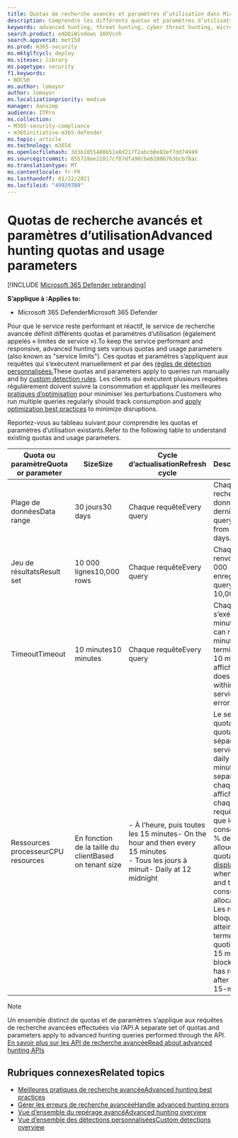 ```yaml
---
title: Quotas de recherche avancés et paramètres d’utilisation dans Microsoft 365 Defender
description: Comprendre les différents quotas et paramètres d’utilisation (limites de service) qui conservent la réactivité du service de recherche avancée
keywords: advanced hunting, threat hunting, cyber threat hunting, microsoft threat protection, microsoft 365, mtp, m365, search, query, telemetry, schema, kusto, CPU limit, query limit, resources, maximum results, quota, parameters, allocation
search.product: eADQiWindows 10XVcnh
search.appverid: met150
ms.prod: m365-security
ms.mktglfcycl: deploy
ms.sitesec: library
ms.pagetype: security
f1.keywords:
- NOCSH
ms.author: lomayor
author: lomayor
ms.localizationpriority: medium
manager: dansimp
audience: ITPro
ms.collection:
- M365-security-compliance
- m365initiative-m365-defender
ms.topic: article
ms.technology: m365d
ms.openlocfilehash: 3d3b1055408b51e8d217f2abcb0e83ef7dd74949
ms.sourcegitcommit: 855719ee21017cf87dfa98cbe62806763bcb78ac
ms.translationtype: MT
ms.contentlocale: fr-FR
ms.lasthandoff: 01/22/2021
ms.locfileid: "49929789"
---
```

# <a name="advanced-hunting-quotas-and-usage-parameters"></a><span data-ttu-id="64668-104">Quotas de recherche avancés et paramètres d’utilisation</span><span class="sxs-lookup"><span data-stu-id="64668-104">Advanced hunting quotas and usage parameters</span></span>

[!INCLUDE [Microsoft 365 Defender rebranding](../includes/microsoft-defender.md)]


<span data-ttu-id="64668-105">**S’applique à :**</span><span class="sxs-lookup"><span data-stu-id="64668-105">**Applies to:**</span></span>
- <span data-ttu-id="64668-106">Microsoft 365 Defender</span><span class="sxs-lookup"><span data-stu-id="64668-106">Microsoft 365 Defender</span></span>

<span data-ttu-id="64668-107">Pour que le service reste performant et réactif, le service de recherche avancée définit différents quotas et paramètres d’utilisation (également appelés « limites de service »).</span><span class="sxs-lookup"><span data-stu-id="64668-107">To keep the service performant and responsive, advanced hunting sets various quotas and usage parameters (also known as "service limits").</span></span> <span data-ttu-id="64668-108">Ces quotas et paramètres s’appliquent aux requêtes qui s’exécutent manuellement et par des [règles de détection personnalisées.](custom-detection-rules.md)</span><span class="sxs-lookup"><span data-stu-id="64668-108">These quotas and parameters apply to queries run manually and by [custom detection rules](custom-detection-rules.md).</span></span> <span data-ttu-id="64668-109">Les clients qui exécutent plusieurs requêtes régulièrement doivent suivre la consommation et appliquer les meilleures [pratiques d’optimisation](advanced-hunting-best-practices.md) pour minimiser les perturbations.</span><span class="sxs-lookup"><span data-stu-id="64668-109">Customers who run multiple queries regularly should track consumption and [apply optimization best practices](advanced-hunting-best-practices.md) to minimize disruptions.</span></span>

<span data-ttu-id="64668-110">Reportez-vous au tableau suivant pour comprendre les quotas et paramètres d’utilisation existants.</span><span class="sxs-lookup"><span data-stu-id="64668-110">Refer to the following table to understand existing quotas and usage parameters.</span></span>

| <span data-ttu-id="64668-111">Quota ou paramètre</span><span class="sxs-lookup"><span data-stu-id="64668-111">Quota or parameter</span></span> | <span data-ttu-id="64668-112">Size</span><span class="sxs-lookup"><span data-stu-id="64668-112">Size</span></span> | <span data-ttu-id="64668-113">Cycle d’actualisation</span><span class="sxs-lookup"><span data-stu-id="64668-113">Refresh cycle</span></span> | <span data-ttu-id="64668-114">Description</span><span class="sxs-lookup"><span data-stu-id="64668-114">Description</span></span> |
|--|--|--|--|
| <span data-ttu-id="64668-115">Plage de données</span><span class="sxs-lookup"><span data-stu-id="64668-115">Data range</span></span> | <span data-ttu-id="64668-116">30 jours</span><span class="sxs-lookup"><span data-stu-id="64668-116">30 days</span></span> | <span data-ttu-id="64668-117">Chaque requête</span><span class="sxs-lookup"><span data-stu-id="64668-117">Every query</span></span> | <span data-ttu-id="64668-118">Chaque requête peut rechercher des données depuis les 30 derniers jours.</span><span class="sxs-lookup"><span data-stu-id="64668-118">Each query can look up data from up to the past 30 days.</span></span> |
| <span data-ttu-id="64668-119">Jeu de résultats</span><span class="sxs-lookup"><span data-stu-id="64668-119">Result set</span></span> | <span data-ttu-id="64668-120">10 000 lignes</span><span class="sxs-lookup"><span data-stu-id="64668-120">10,000 rows</span></span> | <span data-ttu-id="64668-121">Chaque requête</span><span class="sxs-lookup"><span data-stu-id="64668-121">Every query</span></span> | <span data-ttu-id="64668-122">Chaque requête peut renvoyer jusqu’à 10 000 enregistrements.</span><span class="sxs-lookup"><span data-stu-id="64668-122">Each query can return up to 10,000 records.</span></span> |
| <span data-ttu-id="64668-123">Timeout</span><span class="sxs-lookup"><span data-stu-id="64668-123">Timeout</span></span> | <span data-ttu-id="64668-124">10 minutes</span><span class="sxs-lookup"><span data-stu-id="64668-124">10 minutes</span></span> | <span data-ttu-id="64668-125">Chaque requête</span><span class="sxs-lookup"><span data-stu-id="64668-125">Every query</span></span> | <span data-ttu-id="64668-126">Chaque requête peut s’exécuter pendant 10 minutes.</span><span class="sxs-lookup"><span data-stu-id="64668-126">Each query can run for up to 10 minutes.</span></span> <span data-ttu-id="64668-127">S’il ne se termine pas dans les 10 minutes, le service affiche une erreur.</span><span class="sxs-lookup"><span data-stu-id="64668-127">If it does not complete within 10 minutes, the service displays an error.</span></span>
| <span data-ttu-id="64668-128">Ressources processeur</span><span class="sxs-lookup"><span data-stu-id="64668-128">CPU resources</span></span> | <span data-ttu-id="64668-129">En fonction de la taille du client</span><span class="sxs-lookup"><span data-stu-id="64668-129">Based on tenant size</span></span> | <span data-ttu-id="64668-130">- À l’heure, puis toutes les 15 minutes</span><span class="sxs-lookup"><span data-stu-id="64668-130">- On the hour and then every 15 minutes</span></span><br><span data-ttu-id="64668-131">- Tous les jours à minuit</span><span class="sxs-lookup"><span data-stu-id="64668-131">- Daily at 12 midnight</span></span> | <span data-ttu-id="64668-132">Le service applique le quota quotidien et le quota de 15 minutes séparément.</span><span class="sxs-lookup"><span data-stu-id="64668-132">The service enforces the daily and the 15-minute quota separately.</span></span> <span data-ttu-id="64668-133">Pour chaque quota, [le](advanced-hunting-errors.md) portail affiche une erreur chaque fois qu’une requête s’exécute et que le client a consommé plus de 10 % des ressources allouées.</span><span class="sxs-lookup"><span data-stu-id="64668-133">For each quota, the [portal displays an error](advanced-hunting-errors.md) whenever a query runs and the tenant has consumed over 10% of allocated resources.</span></span> <span data-ttu-id="64668-134">Les requêtes sont bloquées si le client a atteint 100 % jusqu’au terme du cycle quotidien suivant ou de 15 minutes.</span><span class="sxs-lookup"><span data-stu-id="64668-134">Queries are blocked if the tenant has reached 100% until after the next daily or 15-minute cycle.</span></span> |

>[!NOTE] 
><span data-ttu-id="64668-135">Un ensemble distinct de quotas et de paramètres s’applique aux requêtes de recherche avancées effectuées via l’API.</span><span class="sxs-lookup"><span data-stu-id="64668-135">A separate set of quotas and parameters apply to advanced hunting queries performed through the API.</span></span> [<span data-ttu-id="64668-136">En savoir plus sur les API de recherche avancée</span><span class="sxs-lookup"><span data-stu-id="64668-136">Read about advanced hunting APIs</span></span>](https://docs.microsoft.com/microsoft-365/security/mtp/api-advanced-hunting)

## <a name="related-topics"></a><span data-ttu-id="64668-137">Rubriques connexes</span><span class="sxs-lookup"><span data-stu-id="64668-137">Related topics</span></span>

- [<span data-ttu-id="64668-138">Meilleures pratiques de recherche avancée</span><span class="sxs-lookup"><span data-stu-id="64668-138">Advanced hunting best practices</span></span>](advanced-hunting-best-practices.md)
- [<span data-ttu-id="64668-139">Gérer les erreurs de recherche avancée</span><span class="sxs-lookup"><span data-stu-id="64668-139">Handle advanced hunting errors</span></span>](advanced-hunting-errors.md)
- [<span data-ttu-id="64668-140">Vue d’ensemble du repérage avancé</span><span class="sxs-lookup"><span data-stu-id="64668-140">Advanced hunting overview</span></span>](advanced-hunting-overview.md)
- [<span data-ttu-id="64668-141">Vue d’ensemble des détections personnalisées</span><span class="sxs-lookup"><span data-stu-id="64668-141">Custom detections overview</span></span>](custom-detections-overview.md)
